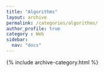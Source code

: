 ```yaml
---
title: "Algorithms"
layout: archive
permalink: /categories/algorithms/
author_profile: true
category : Web
sidebar:
  nav: "docs"
---
```


{% include archive-category.html %}
